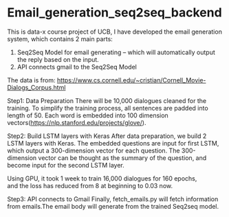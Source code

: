 # Email_generation_seq2seq_backend

This is data-x course project of UCB, I have developed the email generation system, which contains 2 main parts: 

1.	Seq2Seq Model for email generating – which will automatically output the reply based on the input. 
2.	API connects gmail to the Seq2Seq Model 

The data is from:  https://www.cs.cornell.edu/~cristian/Cornell_Movie-Dialogs_Corpus.html


Step1: Data Preparation
There will be 10,000 dialogues cleaned for the training. To simplify the training process, all sentences are padded into length of 50. Each word is embedded into 100 dimension vectors(https://nlp.stanford.edu/projects/glove/).

Step2: Build LSTM layers with Keras
After data preparation, we build 2 LSTM layers with Keras. 
The embedded questions are input for first LSTM, which output a 300-dimension vector for each question. 
The 300-dimension vector can be thought as the summary of the question, and become input for the second LSTM layer.

Using GPU, it took 1 week to train 16,000 dialogues for 160 epochs,  
and the loss has reduced from 8 at beginning to 0.03 now.

Step3: API connects to Gmail
Finally, fetch_emails.py will fetch information from emails.The email body will generate from the trained Seq2seq model.







